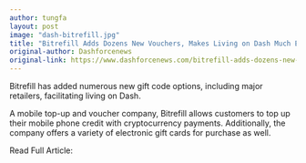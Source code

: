 ```yaml
---
author: tungfa
layout: post
image: "dash-bitrefill.jpg"
title: "Bitrefill Adds Dozens New Vouchers, Makes Living on Dash Much Easier"
original-author: Dashforcenews
original-link: https://www.dashforcenews.com/bitrefill-adds-dozens-new-vouchers-makes-living-on-dash-much-easier/
---
```


Bitrefill has added numerous new gift code options, including major retailers, facilitating living on Dash.

A mobile top-up and voucher company, Bitrefill allows customers to top up their mobile phone credit with cryptocurrency payments. Additionally, the company offers a variety of electronic gift cards for purchase as well.

Read Full Article:
